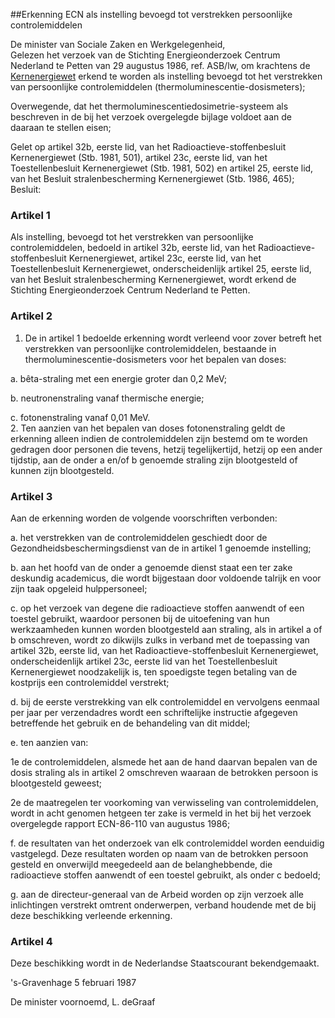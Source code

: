 <meta http-equiv='Content-Type' content='text/html; charset=utf-8' />

##Erkenning ECN als instelling bevoegd tot verstrekken persoonlijke controlemiddelen

De minister van Sociale Zaken en Werkgelegenheid,  
Gelezen het verzoek van de Stichting Energieonderzoek Centrum Nederland te Petten van 29 augustus 1986, ref. ASB/lw, om krachtens de [Kernenergiewet](../../../../../../../../../../../wet/kernenergiewet/BWBR0002402/README.md) erkend te worden als instelling bevoegd tot het verstrekken van persoonlijke controlemiddelen (thermoluminescentie-dosismeters);

Overwegende, dat het thermoluminescentiedosimetrie-systeem als beschreven in de bij het verzoek overgelegde bijlage voldoet aan de daaraan te stellen eisen;

Gelet op artikel 32b, eerste lid, van het Radioactieve-stoffenbesluit Kernenergiewet (Stb. 1981, 501), artikel 23c, eerste lid, van het Toestellenbesluit Kernenergiewet (Stb. 1981, 502) en artikel 25, eerste lid, van het Besluit stralenbescherming Kernenergiewet (Stb. 1986, 465);
Besluit:    

### Artikel  1  

Als instelling, bevoegd tot het verstrekken van persoonlijke controlemiddelen, bedoeld in artikel 32b, eerste lid, van het Radioactieve-stoffenbesluit Kernenergiewet, artikel 23c, eerste lid, van het Toestellenbesluit Kernenergiewet, onderscheidenlijk artikel 25, eerste lid, van het Besluit stralenbescherming Kernenergiewet, wordt erkend de Stichting Energieonderzoek Centrum Nederland te Petten.  

### Artikel  2  

1.  De in artikel 1 bedoelde erkenning wordt verleend voor zover betreft het verstrekken van persoonlijke controlemiddelen, bestaande in thermoluminescentie-dosismeters voor het bepalen van doses: 

a. bêta-straling met een energie groter dan 0,2 MeV;  

b. neutronenstraling vanaf thermische energie;  

c. fotonenstraling vanaf 0,01 MeV.     
2.  Ten aanzien van het bepalen van doses fotonenstraling geldt de erkenning alleen indien de controlemiddelen zijn bestemd om te worden gedragen door personen die tevens, hetzij tegelijkertijd, hetzij op een ander tijdstip, aan de onder a en/of b genoemde straling zijn blootgesteld of kunnen zijn blootgesteld.   

### Artikel  3  

Aan de erkenning worden de volgende voorschriften verbonden: 

a. het verstrekken van de controlemiddelen geschiedt door de Gezondheidsbeschermingsdienst van de in artikel 1 genoemde instelling;  

b. aan het hoofd van de onder a genoemde dienst staat een ter zake deskundig academicus, die wordt bijgestaan door voldoende talrijk en voor zijn taak opgeleid hulppersoneel;  

c. op het verzoek van degene die radioactieve stoffen aanwendt of een toestel gebruikt, waardoor personen bij de uitoefening van hun werkzaamheden kunnen worden blootgesteld aan straling, als in artikel a of b omschreven, wordt zo dikwijls zulks in verband met de toepassing van artikel 32b, eerste lid, van het Radioactieve-stoffenbesluit Kernenergiewet, onderscheidenlijk artikel 23c, eerste lid van het Toestellenbesluit Kernenergiewet noodzakelijk is, ten spoedigste tegen betaling van de kostprijs een controlemiddel verstrekt;  

d. bij de eerste verstrekking van elk controlemiddel en vervolgens eenmaal per jaar per verzendadres wordt een schriftelijke instructie afgegeven betreffende het gebruik en de behandeling van dit middel;  

e. ten aanzien van: 

1e de controlemiddelen, alsmede het aan de hand daarvan bepalen van de dosis straling als in artikel 2 omschreven waaraan de betrokken persoon is blootgesteld geweest;  

2e de maatregelen ter voorkoming van verwisseling van controlemiddelen, wordt in acht genomen hetgeen ter zake is vermeld in het bij het verzoek overgelegde rapport ECN-86-110 van augustus 1986;    

f. de resultaten van het onderzoek van elk controlemiddel worden eenduidig vastgelegd. Deze resultaten worden op naam van de betrokken persoon gesteld en onverwijld meegedeeld aan de belanghebbende, die radioactieve stoffen aanwendt of een toestel gebruikt, als onder c bedoeld;  

g. aan de directeur-generaal van de Arbeid worden op zijn verzoek alle inlichtingen verstrekt omtrent onderwerpen, verband houdende met de bij deze beschikking verleende erkenning.    

### Artikel  4  

Deze beschikking wordt in de Nederlandse Staatscourant bekendgemaakt.  

's-Gravenhage 
5 februari 1987    

De 
minister voornoemd, 
L. deGraaf    
